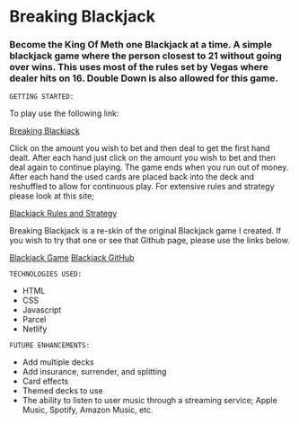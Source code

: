 # Breaking Blackjack

### Become the King Of Meth one Blackjack at a time. A simple blackjack game where the person closest to 21 without going over wins. This uses most of the rules set by Vegas where dealer hits on 16. Double Down is also allowed for this game.

```
GETTING STARTED:
```
To play use the following link:

[Breaking Blackjack](https://breaking-blackjack.netlify.com/)

Click on the amount you wish to bet and then deal to get the first hand dealt. After each hand just click on the amount you wish to bet and then deal again to continue playing. The game ends when you run out of money. After each hand the used cards are placed back into the deck and reshuffled to allow for continuous play. For extensive rules and strategy please look at this site;

[Blackjack Rules and Strategy](http://www.hitorstand.net/strategy.php)

Breaking Blackjack is a re-skin of the original Blackjack game I created. If you wish to try that one or see that Github page, please use the links below.

[Blackjack Game](https://5dfc0f29c739e901dc41e246--blackjackp1.netlify.com/)
[Blackjack GitHub](https://github.com/HuemanTarget/Blackjack)

```
TECHNOLOGIES USED:
```
* HTML
* CSS
* Javascript
* Parcel
* Netlify

```
FUTURE ENHANCEMENTS:
```
* Add multiple decks
* Add insurance, surrender, and splitting
* Card effects
* Themed decks to use
* The ability to listen to user music through a streaming service; Apple Music, Spotify, Amazon Music, etc.

